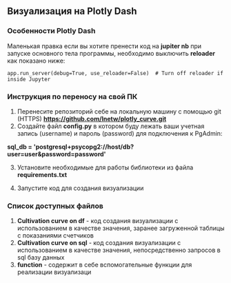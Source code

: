 ## Визуализация на Plotly Dash

### Особенности Plotly Dash
Маленькая правка если вы хотите пренести код на **jupiter nb** при запуске основного тела программы, необходимо выключить **reloader** как показано ниже:


`app.run_server(debug=True, use_reloader=False)  # Turn off reloader if inside Jupyter`
### Инструкция по переносу на свой ПК
1. Перенесите репозиторий себе на локальную машину c помощью git (HTTPS)
**https://github.com/lnetw/plotly_curve.git**
2. Создайте файл **config.py** в котором буду лежать ваши учетная запись (username) и пароль (password) для подключения к PgAdmin:
   
**sql_db = 'postgresql+psycopg2://host/db?user=user&password=password'**

3. Установите необходимые для работы библиотеки из файла **requirements.txt**

4. Запустите код для создания визуализации

### Список доступных файлов

1. **Cultivation curve on df** - код создания визуализации с использованием в качестве значения, заранее загруженной таблицы с показаниями счетчиков
2. **Cultivation curve on sql** - код создания визуализации с использованием в качестве значения, непосредственно запросов в sql базу данных
3. **function** - содержит в себе вспомогательные функции для реализации визуализаци
